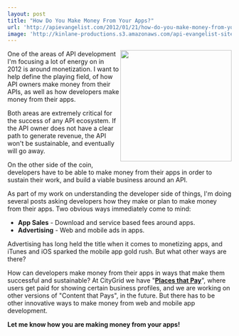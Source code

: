```yaml
---
layout: post
title: "How Do You Make Money From Your Apps?"
url: 'http://apievangelist.com/2012/01/21/how-do-you-make-money-from-your-apps/'
image: 'http://kinlane-productions.s3.amazonaws.com/api-evangelist-site/blog/Hundred-dollar-bill.jpg'
---
```


<img class="c1" src="http://kinlane-productions.s3.amazonaws.com/Hundred-dollar-bill.jpg" alt="" width="250" align="right" />

One of the areas of API development I'm focusing a lot of energy on in 2012 is around monetization. I want to help define the playing field, of how API owners make money from their APIs, as well as how developers make money from their apps.

Both areas are extremely critical for the success of any API ecosystem. If the API owner does not have a clear path to generate revenue, the API won't be sustainable, and eventually will go away.

On the other side of the coin, developers have to be able to make money from their apps in order to sustain their work, and build a viable business around an API.

As part of my work on understanding the developer side of things, I'm doing several posts asking developers how they make or plan to make money from their apps. Two obvious ways immediately come to mind:

  * **App Sales** \- Download and service based fees around apps.
  * **Advertising** \- Web and mobile ads in apps.

Advertising has long held the title when it comes to monetizing apps, and iTunes and iOS sparked the mobile app gold rush. But what other ways are there?

How can developers make money from their apps in ways that make them successful and sustainable? At CityGrid we have "**[Places that Pay][1]**", where users get paid for showing certain business profiles, and we are working on other versions of "Content that Pays", in the future. But there has to be other innovative ways to make money from web and mobile app development.

**Let me know how you are making money from your apps!**

   [1]: http://docs.citygridmedia.com/display/citygridv2/Places%20that%20Pay (Places that Pay)

